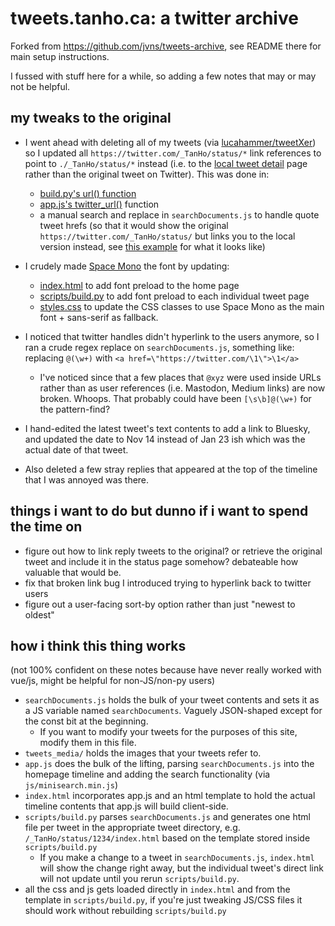 # tweets.tanho.ca: a twitter archive

Forked from <https://github.com/jvns/tweets-archive>, see README there for main setup instructions.

I fussed with stuff here for a while, so adding a few notes that may or may not be helpful.

## my tweaks to the original

- I went ahead with deleting all of my tweets (via [lucahammer/tweetXer](https://github.com/lucahammer/tweetXer_))
so I updated all `https://twitter.com/_TanHo/status/*` link references to point to `./_TanHo/status/*` instead (i.e. to the
[local tweet detail](https://tweets.tanho.ca/_tanho/status/1746205216926466299/) page rather than the original tweet on Twitter). This was done in:

  - [build.py's url() function](https://github.com/tanho63/tantastic-tweets/blob/7b72d0be1f6654095954184a12b8b06615fc150d/scripts/build.py#L21-L22)
  - [app.js's twitter_url()](https://github.com/tanho63/tantastic-tweets/blob/main/app.js#L59-L60) function
  - a manual search and replace in `searchDocuments.js` to handle quote tweet hrefs (so that it would show the original `https://twitter.com/_TanHo/status/`
  but links you to the local version instead, see [this example](https://tweets.tanho.ca/_tanho/status/1692580866973643153/) for what it looks like)

- I crudely made [Space Mono](https://fonts.google.com/specimen/Space+Mono) the font by updating:
  - [index.html](https://github.com/tanho63/tantastic-tweets/blob/7b72d0be1f6654095954184a12b8b06615fc150d/index.html#L25-L27) to add font preload to the home page
  - [scripts/build.py](https://github.com/tanho63/tantastic-tweets/blob/7b72d0be1f6654095954184a12b8b06615fc150d/scripts/build.py#L51-L53) to add font preload to each individual tweet page
  - [styles.css](https://github.com/tanho63/tantastic-tweets/blob/7b72d0be1f6654095954184a12b8b06615fc150d/styles.css#L21-L27) to update the CSS classes to use Space Mono as the main font + sans-serif as fallback.

- I noticed that twitter handles didn't hyperlink to the users anymore, so I ran a crude regex replace on `searchDocuments.js`, something like: replacing `@(\w+)` with `<a href=\"https://twitter.com/\1\">\1</a>`
  - I've noticed since that a few places that `@xyz` were used inside URLs rather than as user references (i.e. Mastodon, Medium links) are now broken. Whoops. That probably could have been `[\s\b]@(\w+)` for the pattern-find?

- I hand-edited the latest tweet's text contents to add a link to Bluesky, and updated the date to Nov 14 instead of Jan 23 ish which was the actual date of that tweet.

- Also deleted a few stray replies that appeared at the top of the timeline that I was annoyed was there. 

## things i want to do but dunno if i want to spend the time on
- figure out how to link reply tweets to the original? or retrieve the original tweet and include it in the status page somehow? debateable how valuable that would be.
- fix that broken link bug I introduced trying to hyperlink back to twitter users
- figure out a user-facing sort-by option rather than just "newest to oldest"

## how i think this thing works
(not 100% confident on these notes because have never really worked with vue/js, might be helpful for non-JS/non-py users)

- `searchDocuments.js` holds the bulk of your tweet contents and sets it as a JS variable named `searchDocuments`. Vaguely JSON-shaped except for the const bit at the beginning.
  - If you want to modify your tweets for the purposes of this site, modify them in this file.
- `tweets_media/` holds the images that your tweets refer to.
- `app.js` does the bulk of the lifting, parsing `searchDocuments.js` into the homepage timeline and adding the search functionality (via `js/minisearch.min.js`)
- `index.html` incorporates app.js and an html template to hold the actual timeline contents that app.js will build client-side.
- `scripts/build.py` parses `searchDocuments.js` and generates one html file per tweet in the appropriate tweet directory, e.g. `/_TanHo/status/1234/index.html` based on the template stored inside `scripts/build.py`
  - If you make a change to a tweet in `searchDocuments.js`, `index.html` will show the change right away, but the individual tweet's direct link will not update until you rerun `scripts/build.py`.
- all the css and js gets loaded directly in `index.html` and from the template in `scripts/build.py`, if you're just tweaking JS/CSS files it should work without rebuilding `scripts/build.py`


